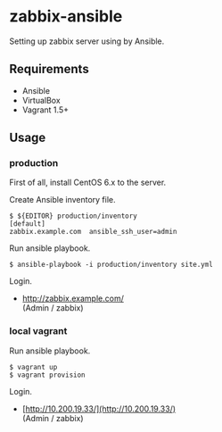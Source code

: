 # zabbix-ansible

Setting up zabbix server using by Ansible.

## Requirements

* Ansible
* VirtualBox
* Vagrant 1.5+

## Usage

### production

First of all, install CentOS 6.x to the server.

Create Ansible inventory file.

    $ ${EDITOR} production/inventory
    [default]
    zabbix.example.com  ansible_ssh_user=admin

Run ansible playbook.

    $ ansible-playbook -i production/inventory site.yml

Login.

* http://zabbix.example.com/<br>(Admin / zabbix)

### local vagrant

Run ansible playbook.

    $ vagrant up
    $ vagrant provision

Login.

* [http://10.200.19.33/](http://10.200.19.33/)<br>(Admin / zabbix)